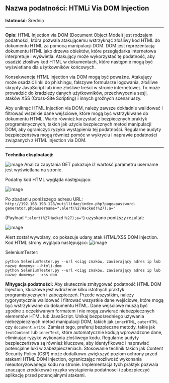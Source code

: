 ## Nazwa podatności: HTMLi Via DOM Injection

**Istotność:** Średnia

---

**Opis:**
HTML Injection via DOM (Document Object Model) jest rodzajem podatności, która pozwala atakującemu wstrzyknąć złośliwy kod HTML do dokumentu HTML za pomocą manipulacji DOM. DOM jest reprezentacją dokumentu HTML jako drzewa obiektów, które przeglądarka internetowa interpretuje i wyświetla. Atakujący może wykorzystać tę podatność, aby osadzić złośliwy kod HTML w dokumentach, które następnie mogą być wyświetlane dla użytkowników końcowych.

Konsekwencje HTML Injection via DOM mogą być poważne. Atakujący może osadzić linki do phishingu, fałszywe formularze logowania, złośliwe skrypty JavaScript lub inne złośliwe treści w stronie internetowej. To może prowadzić do kradzieży danych użytkowników, przechwycenia sesji, ataków XSS (Cross-Site Scripting) i innych groźnych scenariuszy.

Aby uniknąć HTML Injection via DOM, należy zawsze dokładnie walidować i filtrować wszelkie dane wejściowe, które mogą być wstrzykiwane do dokumentu HTML. Warto również korzystać z bezpiecznych praktyk programistycznych, takich jak użycie bezpiecznych metod manipulacji DOM, aby ograniczyć ryzyko wystąpienia tej podatności. Regularne audyty bezpieczeństwa mogą również pomóc w wykryciu i naprawie podatności związanych z HTML Injection via DOM.

---

**Technika eksploatacji:**

![image](https://github.com/GrzechuG/PWR-CBE-BAW-mutillidae-2024/assets/28838004/94726784-5909-4be7-b26e-36979fcf3f8e)
Analiza zapytania GET pokazuje iż wartość parametru username jest wyświetlana na stronie.

Podatny kod HTML wygląda następująco:

![image](https://github.com/GrzechuG/PWR-CBE-BAW-mutillidae-2024/assets/28838004/455d2650-9487-4feb-8845-14fc45559294)

Po zbadaniu poniższego adresu URL:
```http://192.168.198.128/mutillidae/index.php?page=password-generator.php&username=";alert(%27Hacked!%27);a="```

(Payload ```";alert(%27Hacked!%27);a="```) uzyskano poniższy rezultat:

![image](https://github.com/GrzechuG/PWR-CBE-BAW-mutillidae-2024/assets/28838004/40e287a3-596f-4d36-b9a7-c1037e10d001)


Alert został wywołany, co pokazuje udany atak HTML/XSS DOM injection.
Kod HTML strony wygląda następująco:
![image](https://github.com/GrzechuG/PWR-CBE-BAW-mutillidae-2024/assets/28838004/c4d06bfb-2504-43be-a478-b4d308799dad)

SeleniumTester:
```
python SeleniumTester.py --url <ciąg znaków, zawierający adres ip lub nazwę domeny> --htmli-dom
python SeleniumTester.py --url <ciąg znaków, zawierający adres ip lub nazwę domeny> --xss-dom
```

**Mitygacja podatności:**
Aby skutecznie zmitygować podatność HTML DOM Injection, kluczowe jest wdrożenie kilku istotnych praktyk programistycznych i zabezpieczeń. Przede wszystkim, należy rygorystycznie walidować i filtrować wszystkie dane wejściowe, które mogą być wstrzykiwane do dokumentu HTML. Dane wejściowe muszą być zgodne z oczekiwanym formatem i nie mogą zawierać niebezpiecznych elementów HTML lub JavaScript. Unikaj bezpośredniego używania niebezpiecznych metod manipulacji DOM, takich jak `innerHTML`, `outerHTML` czy `document.write`. Zamiast tego, preferuj bezpieczne metody, takie jak `textContent` lub `innerText`, które automatycznie kodują wprowadzone dane, eliminując ryzyko wykonania złośliwego kodu. Regularne audyty bezpieczeństwa są również kluczowe, aby identyfikować i naprawiać potencjalne luki w zabezpieczeniach. Stosowanie technik takich jak Content Security Policy (CSP) może dodatkowo zwiększyć poziom ochrony przed atakami HTML DOM Injection, ograniczając możliwość wykonania nieautoryzowanego kodu na stronie. Implementacja tych praktyk pozwala znacząco zredukować ryzyko wystąpienia podatności i zabezpieczyć aplikację przed potencjalnymi atakami.
